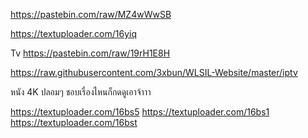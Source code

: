 https://pastebin.com/raw/MZ4wWwSB

https://textuploader.com/16yiq

Tv
https://pastebin.com/raw/19rH1E8H


https://raw.githubusercontent.com/3xbun/WLSIL-Website/master/iptv


หนัง 4K ปลอมๆ ชอบเรื่องไหนก็กดดูเอาจ้าาา

https://textuploader.com/16bs5
https://textuploader.com/16bs1
https://textuploader.com/16bst
